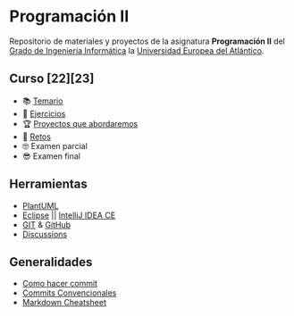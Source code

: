 # Programación II

Repositorio de materiales y proyectos de la asignatura **Programación II** del [Grado de Ingeniería Informática](https://www.uneatlantico.es/escuela-politecnica-superior/estudios-grado-oficial-en-ingenieria-informatica) la [Universidad Europea del Atlántico](https://www.uneatlantico.es). 

## Curso [22][23]
* 📚 [Temario](temario/readme.md)
* 🧠 [Ejercicios](ejercicios/readme.md)
* 🏆 [Proyectos que abordaremos](docs/proyectos.md)
* 🏅 [Retos](retos/readme.md)
* 🤓 Examen parcial
* 😎 Examen final

## Herramientas
* [PlantUML](https://plantuml.ctdesarrollo-sdr.org)
* [Eclipse](https://www.eclipse.org/downloads/) || [IntelliJ IDEA CE](https://www.jetbrains.com/es-es/idea/)
* [GIT](https://git-scm.com/) & [GitHub](https://github.com/)
* [Discussions](https://github.com/features/discussions)

## Generalidades
* [Como hacer commit](docs/commits.md)
* [Commits Convencionales](https://www.conventionalcommits.org/en/v1.0.0/)
* [Markdown Cheatsheet](https://github.com/adam-p/markdown-here/wiki/Markdown-Cheatsheet)
